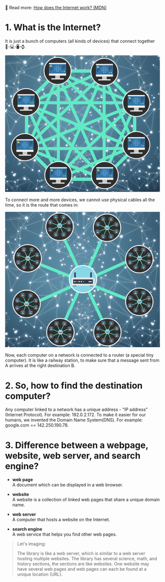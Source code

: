👀 Read more: [How does the Internet work? (MDN)](https://developer.mozilla.org/en-US/docs/Learn/Common_questions/Web_mechanics/How_does_the_Internet_work)

# 1. What is the Internet?

It is just a bunch of computers (all kinds of devices) that connect together 📱-💻-🖥-⌚️.

<img width="571" alt="internet" src="../images/Intro/internet.png">

To connect more and more devices, we cannot use physical cables all the time, so it is the route that comes in:

<img width="564" alt="route" src="../images/Intro/route.png">

Now, each computer on a network is connected to a router (a special tiny computer). It is like a railway station, to make sure that a message sent from A arrives at the right destination B.

# 2. So, how to find the destination computer?

Any computer linked to a network has a unique address - "IP address" (Internet Protocol). For example: 192.0.2.172. To make it easier for our humans, we invented the Domain Name System(DNS). For example: google.com == 142.250.190.78.

# 3. Difference between a webpage, website, web server, and search engine?

- **web page**  
  A document which can be displayed in a web browser.

- **website**  
  A website is a collection of linked web pages that share a unique domain name.

- **web server**  
   A computer that hosts a website on the Internet.

- **search engine**  
  A web service that helps you find other web pages.

> Let's imaging:
>
> The library is like a web server, which is similar to a web server hosting multiple websites. The library has several science, math, and history sections, the sections are like websites. One website may have several web pages and web pages can each be found at a unique location (URL).
